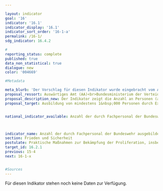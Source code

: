 ```yaml
---

layout: indicator        
goal: '16'        
indicator: '16.1'        
indicator_display: '16.1'        
indicator_sort_order: '16-1-a'        
permalink: /16-1/        
sdg_indicator: 16.4.2        

#
reporting_status: complete        
published: true        
data_non_statistical: true        
dialogue: new
color: '004669'

#Metadata    

meta_blurb: 'Der Vorschlag für diesen Indikator wurde eingebracht vom Auswärtigen Amt (AA).'
proposal_ressort: Auswärtiges Amt (AA)<br>Bundesministerium der Verteidigung (BMVg)<br>Bundesministerium für wirtschaftliche Zusammenarbeit und Entwicklung (BMZ)<br>Bundesministerium für Wirtschaft und Klimaschutz (BMWK)<br>Bundesministerium des Innern und für Heimat (BMI)<br>Bundesministerium der Finanzen (BMF)
proposal_description_new: Der Indikator zeigt die Anzahl an Personen (aufgeschlüsselt nach Geschlecht), die durch Expertinnen und Experten der Bundeswehr zur Stärkung der Kontrolle von Kleinwaffen und leichten Waffen sowie dazugehöriger Munition (u.a. Sicherung, Registrierung und Zerstörung von Kleinwaffen und leichten Waffen) in besonders betroffenen Weltregionen ausgebildet wurden, an.
proposal_target: Ausbildung von mindestens 1&nbsp;000 Personen durch Expertinnen und Experten der Bundeswehr bis 2030


national_indicator_available: Anzahl der durch Fachpersonal der Bundeswehr ausgebildeten Personen zur Stärkung der Kontrolle von Kleinwaffen und leichten Waffen sowie dazugehöriger Munition weltweit



indicator_name: Anzahl der durch Fachpersonal der Bundeswehr ausgebildeten Personen zur Stärkung der Kontrolle von Kleinwaffen und leichten Waffen sowie dazugehöriger Munition weltweit
section: Frieden und Sicherheit        
postulate: Praktische Maßnahmen zur Bekämpfung der Proliferation, insbesondere von Kleinwaffen, ergreifen        
target_id: 16.2.1        
previous: 15-4       
next: 16-1-x        


#Sources        
---
```

Für diesen Indikator stehen noch keine Daten zur Verfügung.
